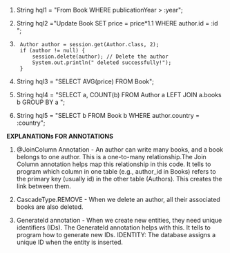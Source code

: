 1)  String hql1 = "From Book WHERE publicationYear > :year";
   
2)   String hql2 ="Update Book SET price = price*1.1 WHERE author.id = :id ";
3)   
        Author author = session.get(Author.class, 2);
        if (author != null) {
            session.delete(author); // Delete the author
            System.out.println(" deleted successfully!");
        }

 4) String hql3 = "SELECT AVG(price) FROM Book";

5) String hql4 = "SELECT a, COUNT(b) FROM Author a LEFT JOIN a.books b GROUP BY a ";

6)  String hql5 = "SELECT b FROM Book b WHERE author.country = :country";

**EXPLANATIONs FOR ANNOTATIONS**

01) @JoinColumn Annotation - An author can write many books, and a book belongs to one author. This is a one-to-many relationship.The Join Column annotation helps map this relationship in this code.  It tells to program which column in one table (e.g., author_id in Books) refers to the primary key (usually id) in the other table (Authors). This creates the link between them.

02) CascadeType.REMOVE - When we delete an author, all their associated books are also deleted.

03) GenerateId annotation - When we create new entities, they need unique identifiers (IDs). The GenerateId annotation helps with this. It tells to program how to generate new IDs.
                            IDENTITY: The database assigns a unique ID when the entity is inserted.

